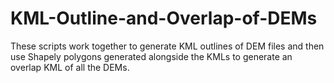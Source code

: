 # KML-Outline-and-Overlap-of-DEMs
These scripts work together to generate KML outlines of DEM files and then use Shapely polygons generated alongside the KMLs to generate an overlap KML of all the DEMs.
